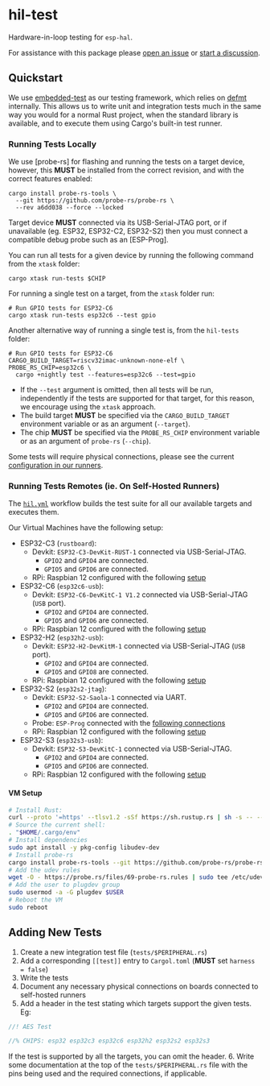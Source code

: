 # hil-test

Hardware-in-loop testing for `esp-hal`.

For assistance with this package please [open an issue] or [start a discussion].

[open an issue]: https://github.com/esp-rs/esp-hal/issues/new
[start a discussion]: https://github.com/esp-rs/esp-hal/discussions/new/choose

## Quickstart

We use [embedded-test] as our testing framework, which relies on [defmt] internally. This allows us to write unit and integration tests much in the same way you would for a normal Rust project, when the standard library is available, and to execute them using Cargo's built-in test runner.

[embedded-test]: https://github.com/probe-rs/embedded-test
[defmt]: https://github.com/knurling-rs/defmt

### Running Tests Locally

We use [probe-rs] for flashing and running the tests on a target device, however, this **MUST** be installed from the correct revision, and with the correct features enabled:

```text
cargo install probe-rs-tools \
  --git https://github.com/probe-rs/probe-rs \
  --rev a6dd038 --force --locked
```

Target device **MUST** connected via its USB-Serial-JTAG port, or if unavailable (eg. ESP32, ESP32-C2, ESP32-S2) then you must connect a compatible debug probe such as an [ESP-Prog].

You can run all tests for a given device by running the following command from the `xtask` folder:

```shell
cargo xtask run-tests $CHIP
```

For running a single test on a target, from the `xtask` folder run:

```shell
# Run GPIO tests for ESP32-C6
cargo xtask run-tests esp32c6 --test gpio
```

Another alternative way of running a single test is, from the `hil-tests` folder:
```shell
# Run GPIO tests for ESP32-C6
CARGO_BUILD_TARGET=riscv32imac-unknown-none-elf \
PROBE_RS_CHIP=esp32c6 \
  cargo +nightly test --features=esp32c6 --test=gpio
```
- If the `--test` argument is omitted, then all tests will be run, independently if the tests are supported for that target, for this reason, we encourage using the `xtask` approach.
- The build target **MUST** be specified via the `CARGO_BUILD_TARGET` environment variable or as an argument (`--target`).
- The chip **MUST** be specified via the `PROBE_RS_CHIP` environment variable or as an argument of `probe-rs` (`--chip`).

Some tests will require physical connections, please see the current [configuration in our runners](#running-tests-remotes-ie-on-self-hosted-runners).

### Running Tests Remotes (ie. On Self-Hosted Runners)
The [`hil.yml`] workflow builds the test suite for all our available targets and executes them.

Our Virtual Machines have the following setup:
- ESP32-C3 (`rustboard`):
  - Devkit: `ESP32-C3-DevKit-RUST-1` connected via USB-Serial-JTAG.
    - `GPIO2` and `GPIO4` are connected.
    - `GPIO5` and `GPIO6` are connected.
  - RPi: Raspbian 12 configured with the following [setup](#vm-setup)
- ESP32-C6 (`esp32c6-usb`):
  - Devkit: `ESP32-C6-DevKitC-1 V1.2` connected via USB-Serial-JTAG (`USB` port).
    - `GPIO2` and `GPIO4` are connected.
    - `GPIO5` and `GPIO6` are connected.
  - RPi: Raspbian 12 configured with the following [setup](#vm-setup)
- ESP32-H2 (`esp32h2-usb`):
  - Devkit: `ESP32-H2-DevKitM-1` connected via USB-Serial-JTAG (`USB` port).
    - `GPIO2` and `GPIO4` are connected.
    - `GPIO5` and `GPIO8` are connected.
  - RPi: Raspbian 12 configured with the following [setup](#vm-setup)
- ESP32-S2 (`esp32s2-jtag`):
  - Devkit: `ESP32-S2-Saola-1` connected via UART.
    - `GPIO2` and `GPIO4` are connected.
    - `GPIO5` and `GPIO6` are connected.
  - Probe: `ESP-Prog` connected with the [following connections](https://docs.espressif.com/projects/esp-idf/en/stable/esp32s2/api-guides/jtag-debugging/configure-other-jtag.html#configure-hardware)
  - RPi: Raspbian 12 configured with the following [setup](#vm-setup)
- ESP32-S3 (`esp32s3-usb`):
  - Devkit: `ESP32-S3-DevKitC-1` connected via USB-Serial-JTAG.
    - `GPIO2` and `GPIO4` are connected.
    - `GPIO5` and `GPIO6` are connected.
  - RPi: Raspbian 12 configured with the following [setup](#vm-setup)

[`hil.yml`]: https://github.com/esp-rs/esp-hal/blob/main/.github/workflows/hil.yml

#### VM Setup
```bash
# Install Rust:
curl --proto '=https' --tlsv1.2 -sSf https://sh.rustup.rs | sh -s -- --default-toolchain stable -y --profile minimal
# Source the current shell:
. "$HOME/.cargo/env"
# Install dependencies
sudo apt install -y pkg-config libudev-dev
# Install probe-rs
cargo install probe-rs-tools --git https://github.com/probe-rs/probe-rs --rev a6dd038 --force
# Add the udev rules
wget -O - https://probe.rs/files/69-probe-rs.rules | sudo tee /etc/udev/rules.d/69-probe-rs.rules > /dev/null
# Add the user to plugdev group
sudo usermod -a -G plugdev $USER
# Reboot the VM
sudo reboot
```

## Adding New Tests

1. Create a new integration test file (`tests/$PERIPHERAL.rs`)
2. Add a corresponding `[[test]]` entry to `Cargol.toml` (**MUST** set `harness = false`)
3. Write the tests
4. Document any necessary physical connections on boards connected to self-hosted runners
5. Add a header in the test stating which targets support the given tests. Eg:
```rust
//! AES Test

//% CHIPS: esp32 esp32c3 esp32c6 esp32h2 esp32s2 esp32s3
```
If the test is supported by all the targets, you can omit the header.
6. Write some documentation at the top of the `tests/$PERIPHERAL.rs` file with the pins being used and the required connections, if applicable.
